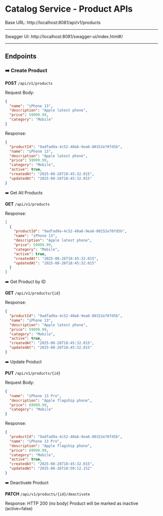 # Catalog Service - Product APIs

Base URL: http://localhost:8081/api/v1/products

---
Swagger UI: http://localhost:8081/swagger-ui/index.html#/

---

## Endpoints

### ➡️ Create Product
**POST** `/api/v1/products`

Request Body:
```json
{
  "name": "iPhone 13",
  "description": "Apple latest phone",
  "price": 59999.99,
  "category": "Mobile"
}
```

Response:
```json
{
  "productId": "9adfad9a-4c52-40a6-9ea6-80152e70fd5b",
  "name": "iPhone 13",
  "description": "Apple latest phone",
  "price": 59999.99,
  "category": "Mobile",
  "active": true,
  "createdAt": "2025-08-26T18:45:32.015",
  "updatedAt": "2025-08-26T18:45:32.015"
}
```

➡️ Get All Products

**GET** `/api/v1/products`

Response:
```json
[
  {
    "productId": "9adfad9a-4c52-40a6-9ea6-80152e70fd5b",
    "name": "iPhone 13",
    "description": "Apple latest phone",
    "price": 59999.99,
    "category": "Mobile",
    "active": true,
    "createdAt": "2025-08-26T18:45:32.015",
    "updatedAt": "2025-08-26T18:45:32.015"
  }
]
```

➡️ Get Product by ID

**GET** `/api/v1/products/{id}`

Response:
```json
{
  "productId": "9adfad9a-4c52-40a6-9ea6-80152e70fd5b",
  "name": "iPhone 13",
  "description": "Apple latest phone",
  "price": 59999.99,
  "category": "Mobile",
  "active": true,
  "createdAt": "2025-08-26T18:45:32.015",
  "updatedAt": "2025-08-26T18:45:32.015"
}
```

➡️ Update Product

**PUT** `/api/v1/products/{id}`

Request Body:
```json
{
  "name": "iPhone 13 Pro",
  "description": "Apple flagship phone",
  "price": 69999.99,
  "category": "Mobile"
}
```

Response:
```json
{
  "productId": "9adfad9a-4c52-40a6-9ea6-80152e70fd5b",
  "name": "iPhone 13 Pro",
  "description": "Apple flagship phone",
  "price": 69999.99,
  "category": "Mobile",
  "active": true,
  "createdAt": "2025-08-26T18:45:32.015",
  "updatedAt": "2025-08-26T18:50:12.152"
}
```

➡️ Deactivate Product

**PATCH** `/api/v1/products/{id}/deactivate`

Response:
HTTP 200 (no body)
Product will be marked as inactive (active=false)

